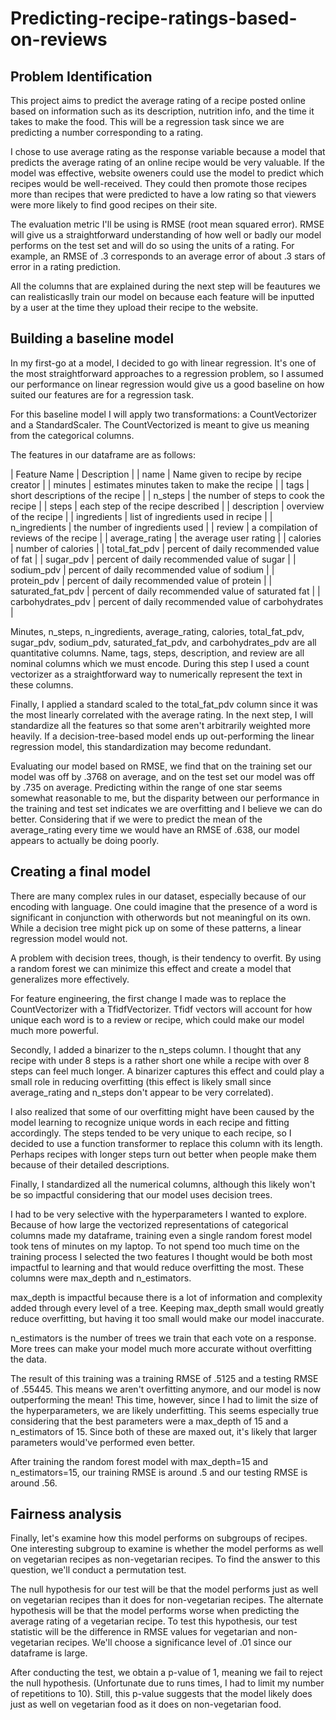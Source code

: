 # Predicting-recipe-ratings-based-on-reviews

## Problem Identification

This project aims to predict the average rating of a recipe posted
online based on information such as its description, nutrition info,
and the time it takes to make the food. This will be a regression task
since we are predicting a number corresponding to a rating.

I chose to use average rating as the response variable because a model
that predicts the average rating of an online recipe would be very valuable. If the model was
effective, website oweners could use the model to predict which recipes
would be well-received. They could then promote those recipes more than recipes
that were predicted to have a low rating so that viewers were more likely to find
good recipes on their site.

The evaluation metric I'll be using is RMSE (root mean squared error).
RMSE will give us a straightforward understanding of how
well or badly our model performs on the test set and will do so using the units of a rating.
For example, an RMSE of .3 corresponds to an average error of about .3 stars of error in a rating prediction.

All the columns that are explained during the next step will be
feautures we can realisticaslly train our model on because each feature
will be inputted by a user at the time they upload their recipe to the
website.

## Building a baseline model

In my first-go at a model, I decided to go with linear regression.
It's one of the most straightforward approaches to a regression
problem, so I assumed our performance on linear regression would give
us a good baseline on how suited our features are for a regression task.

For this baseline model I will apply two transformations: a
CountVectorizer and a StandardScaler. The CountVectorized is meant
to give us meaning from the categorical columns.

The features in our dataframe are as follows:

| Feature Name | Description |
| name | Name given to recipe by recipe creator |
| minutes | estimates minutes taken to make the recipe |
| tags | short descriptions of the recipe |
| n_steps | the number of steps to cook the recipe |
| steps | each step of the recipe described |
| description | overview of the recipe |
| ingredients | list of ingredients used in recipe |
| n_ingredients | the number of ingredients used |
| review | a compilation of reviews of the recipe |
| average_rating | the average user rating |
| calories | number of calories |
| total_fat_pdv | percent of daily recommended value of fat |
| sugar_pdv | percent of daily recommended value of sugar |
| sodium_pdv | percent of daily recommended value of sodium |
| protein_pdv | percent of daily recommended value of protein |
| saturated_fat_pdv | percent of daily recommended value of saturated fat |
| carbohydrates_pdv | percent of daily recommended value of carbohydrates |

Minutes, n_steps, n_ingredients, average_rating, calories,
total_fat_pdv, sugar_pdv, sodium_pdv, saturated_fat_pdv, and
carbohydrates_pdv are all quantitative columns. Name, tags, steps,
description, and review are all nominal columns which we must encode.
During this step I used a count vectorizer as a straightforward way
to numerically represent the text in these columns.

Finally, I applied a standard scaled to the total_fat_pdv column since
it was the most linearly correlated with the average rating.
In the next step, I will standardize all the features so that some
aren't arbitrarily weighted more heavily. If a decision-tree-based model 
ends up out-performing the linear regression model, this 
standardization may become redundant.

Evaluating our model based on RMSE, we find that on the training
set our model was off by .3768 on average, and on the test set
our model was off by .735 on average. Predicting within the range of
one star seems somewhat reasonable to me, but the disparity between
our performance in the training and test set indicates we are
overfitting and I believe we can do better. Considering that if we
were to predict the mean of the average_rating every time we would
have an RMSE of .638, our model appears to actually be doing 
poorly.


## Creating a final model

There are many complex rules in our dataset, especially because of
our encoding with language. One could imagine that the presence of
a word is significant in conjunction with otherwords but not
meaningful on its own. While a decision tree might pick up on some of
these patterns, a linear regression model would not.

A problem with decision trees, though, is their tendency to overfit.
By using a random forest we can minimize this effect and create
a model that generalizes more effectively.

For feature engineering, the first change I made was to replace
the CountVectorizer with a TfidfVectorizer. Tfidf vectors will
account for how unique each word is to a review or recipe, which
could make our model much more powerful.

Secondly, I added a binarizer to the n_steps column. I thought
that any recipe with under 8 steps is a rather short one while
a recipe with over 8 steps can feel much longer. A binarizer captures
this effect and could play a small role in reducing overfitting
(this effect is likely small since average_rating and n_steps don't
appear to be very correlated).

I also realized that some of our overfitting might have been caused
by the model learning to recognize unique words in each recipe
and fitting accordingly. The steps tended to be very unique
to each recipe, so I decided to use a function transformer to 
replace this column with its length. Perhaps recipes with
longer steps turn out better when people make them because of their
detailed descriptions.

Finally, I standardized all the numerical columns, although this
likely won't be so impactful considering that our model uses decision trees.

I had to be very selective with the hyperparameters I wanted to explore.
Because of how large the vectorized representations of categorical
columns made my dataframe, training even a single random forest model
took tens of minutes on my laptop. To not spend too much time on the
training process I selected the two features I thought would be
both most impactful to learning and that would reduce overfitting
the most. These columns were max_depth and n_estimators.

max_depth is impactful because there is a lot of information
and complexity added through every level of a tree. Keeping max_depth
small would greatly reduce overfitting, but having it too small
would make our model inaccurate. 

n_estimators is the number of trees we train that each vote on a
response. More trees can make your model much more accurate without
overfitting the data.

The result of this training was a training RMSE of .5125 and
a testing RMSE of .55445. This means we aren't overfitting anymore,
and our model is now outperforming the mean! This time, however, since
I had to limit the size of the hyperparameters, we are likely
underfitting. This seems especially true considering that the best
parameters were a max_depth of 15 and a n_estimators of 15.
Since both of these are maxed out, it's likely that larger parameters
would've performed even better.

After training the random forest model with max_depth=15 and
n_estimators=15, our training RMSE is around .5 and our testing RMSE
is around .56.

## Fairness analysis

Finally, let's examine how this model performs on subgroups of recipes.
One interesting subgroup to examine is whether the model performs
as well on vegetarian recipes as non-vegetarian recipes. To find the
answer to this question, we'll conduct a permutation test.

The null hypothesis for our test will be that the model performs
just as well on vegetarian recipes than it does for non-vegetarian recipes.
The alternate hypothesis will be that the model performs worse when predicting
the average rating of a vegetarian recipe.
To test this hypothesis, our test statistic will be the 
difference in RMSE values for vegetarian and non-vegetarian recipes.
We'll choose a significance level of .01 since our dataframe is large.

After conducting the test, we obtain a p-value of 1, meaning we fail
to reject the null hypothesis. (Unfortunate due to runs times, I had to
limit my number of repetitions to 10). Still, this p-value suggests
that the model likely does just as well on vegetarian food as it does
on non-vegetarian food.
